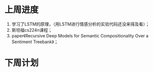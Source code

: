 # 上周进度
1. 学习了LSTM的原理，（用LSTM进行情感分析的实验代码还没来得及看）；  
2. 斯坦福cs224n课程；
3. paper《Recursive Deep Models for Semantic Compositionality Over a Sentiment Treebank》；
# 下周计划
